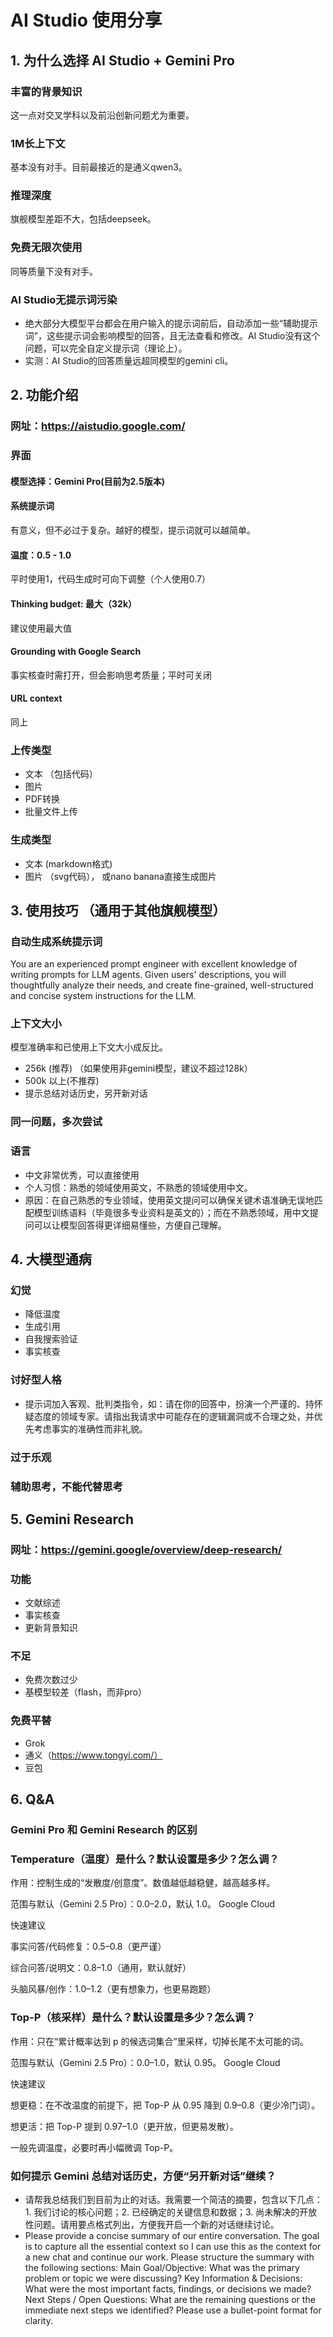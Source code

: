 # AI Studio 使用分享
## 1. 为什么选择 AI Studio + Gemini Pro
### 丰富的背景知识
这一点对交叉学科以及前沿创新问题尤为重要。
### 1M长上下文
基本没有对手。目前最接近的是通义qwen3。
### 推理深度
旗舰模型差距不大，包括deepseek。
### 免费无限次使用
同等质量下没有对手。
### AI Studio无提示词污染
- 绝大部分大模型平台都会在用户输入的提示词前后，自动添加一些“辅助提示词”，这些提示词会影响模型的回答，且无法查看和修改。AI Studio没有这个问题，可以完全自定义提示词（理论上）。
- 实测：AI Studio的回答质量远超同模型的gemini cli。

## 2. 功能介绍
### 网址：https://aistudio.google.com/
### 界面
#### 模型选择：Gemini Pro(目前为2.5版本)
#### 系统提示词
有意义，但不必过于复杂。越好的模型，提示词就可以越简单。
#### 温度：0.5 - 1.0
平时使用1，代码生成时可向下调整（个人使用0.7）
#### Thinking budget: 最大（32k）
建议使用最大值
#### Grounding with Google Search
事实核查时需打开，但会影响思考质量；平时可关闭
#### URL context
同上

### 上传类型
- 文本 （包括代码）
- 图片
- PDF转换
- 批量文件上传

### 生成类型
- 文本 (markdown格式)
- 图片 （svg代码）， 或nano banana直接生成图片

## 3. 使用技巧 （通用于其他旗舰模型）
### 自动生成系统提示词
You are an experienced prompt engineer with excellent knowledge of writing prompts for LLM agents. Given users' descriptions, you will thoughtfully analyze their needs, and create fine-grained, well-structured and concise system instructions for the LLM.
### 上下文大小
模型准确率和已使用上下文大小成反比。
- 256k (推荐) （如果使用非gemini模型，建议不超过128k）
- 500k 以上(不推荐)
- 提示总结对话历史，另开新对话
### 同一问题，多次尝试
### 语言
- 中文非常优秀，可以直接使用
- 个人习惯：熟悉的领域使用英文，不熟悉的领域使用中文。
- 原因：在自己熟悉的专业领域，使用英文提问可以确保关键术语准确无误地匹配模型训练语料（毕竟很多专业资料是英文的）；而在不熟悉领域，用中文提问可以让模型回答得更详细易懂些，方便自己理解。

## 4. 大模型通病
### 幻觉
- 降低温度
- 生成引用
- 自我搜索验证
- 事实核查
### 讨好型人格
- 提示词加入客观、批判类指令，如：请在你的回答中，扮演一个严谨的、持怀疑态度的领域专家。请指出我请求中可能存在的逻辑漏洞或不合理之处，并优先考虑事实的准确性而非礼貌。
### 过于乐观
### 辅助思考，不能代替思考

## 5. Gemini Research
### 网址：https://gemini.google/overview/deep-research/
### 功能
- 文献综述
- 事实核查
- 更新背景知识
### 不足
- 免费次数过少
- 基模型较差（flash，而非pro）
### 免费平替
- Grok
- 通义（https://www.tongyi.com/）
- 豆包

## 6. Q&A
### Gemini Pro 和 Gemini Research 的区别
### Temperature（温度）是什么？默认设置是多少？怎么调？
作用：控制生成的“发散度/创意度”。数值越低越稳健，越高越多样。

范围与默认（Gemini 2.5 Pro）：0.0–2.0，默认 1.0。
Google Cloud

快速建议

事实问答/代码修复：0.5–0.8（更严谨）

综合问答/说明文：0.8–1.0（通用，默认就好）

头脑风暴/创作：1.0–1.2（更有想象力，也更易跑题）
### Top-P（核采样）是什么？默认设置是多少？怎么调？

作用：只在“累计概率达到 p 的候选词集合”里采样，切掉长尾不太可能的词。

范围与默认（Gemini 2.5 Pro）：0.0–1.0，默认 0.95。
Google Cloud

快速建议

想更稳：在不改温度的前提下，把 Top-P 从 0.95 降到 0.9–0.8（更少冷门词）。

想更活：把 Top-P 提到 0.97–1.0（更开放，但更易发散）。

一般先调温度，必要时再小幅微调 Top-P。
### 如何提示 Gemini 总结对话历史，方便“另开新对话”继续？
- 请帮我总结我们到目前为止的对话。我需要一个简洁的摘要，包含以下几点：1. 我们讨论的核心问题；2. 已经确定的关键信息和数据；3. 尚未解决的开放性问题。请用要点格式列出，方便我开启一个新的对话继续讨论。
- Please provide a concise summary of our entire conversation. The goal is to capture all the essential context so I can use this as the context for a new chat and continue our work.
Please structure the summary with the following sections:
Main Goal/Objective: What was the primary problem or topic we were discussing?
Key Information & Decisions: What were the most important facts, findings, or decisions we made?
Next Steps / Open Questions: What are the remaining questions or the immediate next steps we identified?
Please use a bullet-point format for clarity.